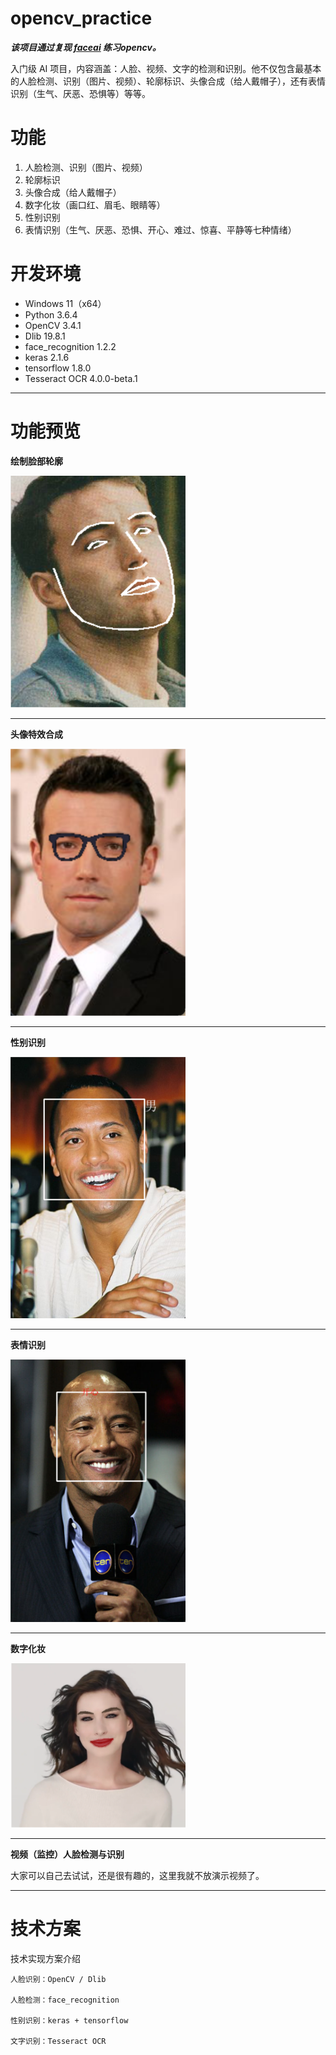# opencv_practice
***该项目通过复现 [faceai](https://github.com/vipstone/faceai/tree/master) 练习opencv。***     
     
入门级 AI 项目，内容涵盖：人脸、视频、文字的检测和识别。他不仅包含最基本的人脸检测、识别（图片、视频）、轮廓标识、头像合成（给人戴帽子），还有表情识别（生气、厌恶、恐惧等）等等。

# 功能 #

1. 人脸检测、识别（图片、视频）
2. 轮廓标识
3. 头像合成（给人戴帽子）
4. 数字化妆（画口红、眉毛、眼睛等）
5. 性别识别
6. 表情识别（生气、厌恶、恐惧、开心、难过、惊喜、平静等七种情绪）

# 开发环境 #

- Windows 11（x64）
- Python 3.6.4
- OpenCV 3.4.1
- Dlib 19.8.1
- face_recognition 1.2.2
- keras 2.1.6
- tensorflow 1.8.0
- Tesseract OCR 4.0.0-beta.1

----------

# 功能预览 #

**绘制脸部轮廓**

<img src="output/outline.png" width="280" alt="绘制脸部轮廓" />

----------

**头像特效合成**

<img src="output/composition.png" width="280" alt="头像特效合成"  />

----------

**性别识别**

<img src="output/gender.png" width="280" alt="性别识别"  />

----------

**表情识别**

<img src="output/happy.png" width="280" alt="表情识别"  />

----------

**数字化妆**

<img src="output/makeup.png" width="280" alt="视频人脸识别"  />

----------

**视频（监控）人脸检测与识别**

大家可以自己去试试，还是很有趣的，这里我就不放演示视频了。

----------

# 技术方案 #

技术实现方案介绍

	人脸识别：OpenCV / Dlib
	
	人脸检测：face_recognition
	
	性别识别：keras + tensorflow
	
	文字识别：Tesseract OCR
